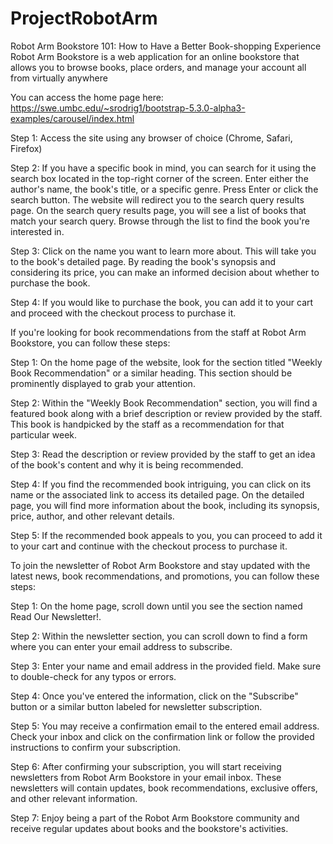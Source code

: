 # ProjectRobotArm
Robot Arm Bookstore 101: How to Have a Better Book-shopping Experience
Robot Arm Bookstore is a web application for an online bookstore that allows you to browse books, place orders, and manage your account all from virtually anywhere


You can access the home page here: https://swe.umbc.edu/~srodrig1/bootstrap-5.3.0-alpha3-examples/carousel/index.html


Step 1: Access the site using any browser of choice (Chrome, Safari, Firefox)

Step 2:   If you have a specific book in mind, you can search for it using the search box located in the top-right corner of the screen. Enter either the author's name, the book's title, or a specific genre. Press Enter or click the search button. The website will redirect you to the search query results page. On the search query results page, you will see a list of books that match your search query. Browse through the list to find the book you're interested in.

Step 3: Click on the name you want to learn more about. This will take you to the book's detailed page. By reading the book's synopsis and considering its price, you can make an informed decision about whether to purchase the book. 

Step 4: If you would like to purchase the book, you can add it to your cart and proceed with the checkout process to purchase it.


If you're looking for book recommendations from the staff at Robot Arm Bookstore, you can follow these steps:

Step 1: On the home page of the website, look for the section titled "Weekly Book Recommendation" or a similar heading. This section should be prominently displayed to grab your attention.

Step 2: Within the "Weekly Book Recommendation" section, you will find a featured book along with a brief description or review provided by the staff. This book is handpicked by the staff as a recommendation for that particular week.

Step 3: Read the description or review provided by the staff to get an idea of the book's content and why it is being recommended.

Step 4: If you find the recommended book intriguing, you can click on its name or the associated link to access its detailed page. On the detailed page, you will find more information about the book, including its synopsis, price, author, and other relevant details.

Step 5: If the recommended book appeals to you, you can proceed to add it to your cart and continue with the checkout process to purchase it.




To join the newsletter of Robot Arm Bookstore and stay updated with the latest news, book recommendations, and promotions, you can follow these steps:

Step 1: On the home page, scroll down until you see the section named Read Our Newsletter!. 

Step 2: Within the newsletter section, you can scroll down to find a form where you can enter your email address to subscribe.

Step 3: Enter your name and email address in the provided field. Make sure to double-check for any typos or errors.

Step 4: Once you've entered the information, click on the "Subscribe" button or a similar button labeled for newsletter subscription.

Step 5: You may receive a confirmation email to the entered email address. Check your inbox and click on the confirmation link or follow the provided instructions to confirm your subscription.

Step 6: After confirming your subscription, you will start receiving newsletters from Robot Arm Bookstore in your email inbox. These newsletters will contain updates, book recommendations, exclusive offers, and other relevant information.

Step 7: Enjoy being a part of the Robot Arm Bookstore community and receive regular updates about books and the bookstore's activities.
